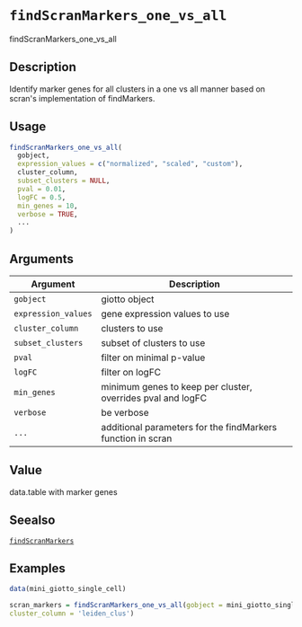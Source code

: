 # `findScranMarkers_one_vs_all`

findScranMarkers_one_vs_all


## Description

Identify marker genes for all clusters in a one vs all manner based on scran's implementation of findMarkers.


## Usage

```r
findScranMarkers_one_vs_all(
  gobject,
  expression_values = c("normalized", "scaled", "custom"),
  cluster_column,
  subset_clusters = NULL,
  pval = 0.01,
  logFC = 0.5,
  min_genes = 10,
  verbose = TRUE,
  ...
)
```


## Arguments

Argument      |Description
------------- |----------------
`gobject`     |     giotto object
`expression_values`     |     gene expression values to use
`cluster_column`     |     clusters to use
`subset_clusters`     |     subset of clusters to use
`pval`     |     filter on minimal p-value
`logFC`     |     filter on logFC
`min_genes`     |     minimum genes to keep per cluster, overrides pval and logFC
`verbose`     |     be verbose
`...`     |     additional parameters for the findMarkers function in scran


## Value

data.table with marker genes


## Seealso

[`findScranMarkers`](#findscranmarkers)


## Examples

```r
data(mini_giotto_single_cell)

scran_markers = findScranMarkers_one_vs_all(gobject = mini_giotto_single_cell,
cluster_column = 'leiden_clus')
```


